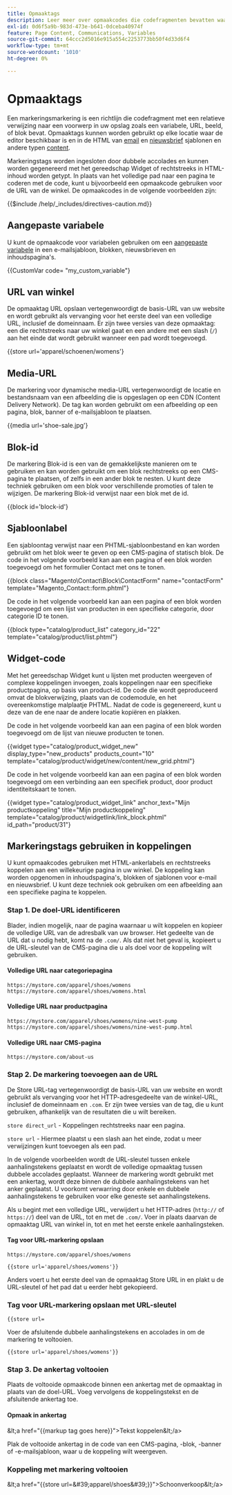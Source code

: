 ```yaml
---
title: Opmaaktags
description: Leer meer over opmaakcodes die codefragmenten bevatten waarmee u naar een object in uw winkel kunt verwijzen.
exl-id: 0d6f5a9b-983d-473e-b641-0dceba40974f
feature: Page Content, Communications, Variables
source-git-commit: 64ccc2d5016e915a554c2253773bb50f4d33d6f4
workflow-type: tm+mt
source-wordcount: '1010'
ht-degree: 0%

---
```


# Opmaaktags

Een markeringsmarkering is een richtlijn die codefragment met een relatieve verwijzing naar een voorwerp in uw opslag zoals een variabele, URL, beeld, of blok bevat. Opmaaktags kunnen worden gebruikt op elke locatie waar de editor beschikbaar is en in de HTML van [email](email-templates.md) en [nieuwsbrief](../merchandising-promotions/newsletter-template.md) sjablonen en andere typen [content](../content-design/introduction.md#content).

Markeringstags worden ingesloten door dubbele accolades en kunnen worden gegenereerd met het gereedschap Widget of rechtstreeks in HTML-inhoud worden getypt. In plaats van het volledige pad naar een pagina te coderen met de code, kunt u bijvoorbeeld een opmaakcode gebruiken voor de URL van de winkel. De opmaakcodes in de volgende voorbeelden zijn:

{{$include /help/_includes/directives-caution.md}}

## Aangepaste variabele

U kunt de opmaakcode voor variabelen gebruiken om een [aangepaste variabele](variables-custom.md) in een e-mailsjabloon, blokken, nieuwsbrieven en inhoudspagina&#39;s.

\{\{CustomVar code= &quot;my_custom_variable&quot;}

## URL van winkel

De opmaaktag URL opslaan vertegenwoordigt de basis-URL van uw website en wordt gebruikt als vervanging voor het eerste deel van een volledige URL, inclusief de domeinnaam. Er zijn twee versies van deze opmaaktag: een die rechtstreeks naar uw winkel gaat en een andere met een slash (`/`) aan het einde dat wordt gebruikt wanneer een pad wordt toegevoegd.

\{\{store url=&#39;apparel/schoenen/womens&#39;}

## Media-URL

De markering voor dynamische media-URL vertegenwoordigt de locatie en bestandsnaam van een afbeelding die is opgeslagen op een CDN (Content Delivery Network). De tag kan worden gebruikt om een afbeelding op een pagina, blok, banner of e-mailsjabloon te plaatsen.

\{\{media url=&#39;shoe-sale.jpg&#39;}

## Blok-id

De markering Blok-id is een van de gemakkelijkste manieren om te gebruiken en kan worden gebruikt om een blok rechtstreeks op een CMS-pagina te plaatsen, of zelfs in een ander blok te nesten. U kunt deze techniek gebruiken om een blok voor verschillende promoties of talen te wijzigen. De markering Blok-id verwijst naar een blok met de id.

\{\{block id=&#39;block-id&#39;}

## Sjabloonlabel

Een sjabloontag verwijst naar een PHTML-sjabloonbestand en kan worden gebruikt om het blok weer te geven op een CMS-pagina of statisch blok. De code in het volgende voorbeeld kan aan een pagina of een blok worden toegevoegd om het formulier Contact met ons te tonen.

\{\{block class=&quot;Magento\Contact\Block\ContactForm&quot; name=&quot;contactForm&quot; template=&quot;Magento_Contact::form.phtml&quot;}

De code in het volgende voorbeeld kan aan een pagina of een blok worden toegevoegd om een lijst van producten in een specifieke categorie, door categorie ID te tonen.

\{\{block type=&quot;catalog/product_list&quot; category_id=&quot;22&quot; template=&quot;catalog/product/list.phtml&quot;}

## Widget-code

Met het gereedschap Widget kunt u lijsten met producten weergeven of complexe koppelingen invoegen, zoals koppelingen naar een specifieke productpagina, op basis van product-id. De code die wordt geproduceerd omvat de blokverwijzing, plaats van de codemodule, en het overeenkomstige malplaatje PHTML. Nadat de code is gegenereerd, kunt u deze van de ene naar de andere locatie kopiëren en plakken.

De code in het volgende voorbeeld kan aan een pagina of een blok worden toegevoegd om de lijst van nieuwe producten te tonen.

\{\{widget type=&quot;catalog/product_widget_new&quot; display_type=&quot;new_products&quot; products_count=&quot;10&quot; template=&quot;catalog/product/widget/new/content/new_grid.phtml&quot;}

De code in het volgende voorbeeld kan aan een pagina of een blok worden toegevoegd om een verbinding aan een specifiek product, door product identiteitskaart te tonen.

\{\{widget type=&quot;catalog/product_widget_link&quot; anchor_text=&quot;Mijn productkoppeling&quot; title=&quot;Mijn productkoppeling&quot; template=&quot;catalog/product/widgetlink/link_block.phtml&quot; id_path=&quot;product/31&quot;}

## Markeringstags gebruiken in koppelingen

U kunt opmaakcodes gebruiken met HTML-ankerlabels en rechtstreeks koppelen aan een willekeurige pagina in uw winkel. De koppeling kan worden opgenomen in inhoudspagina&#39;s, blokken of sjablonen voor e-mail en nieuwsbrief. U kunt deze techniek ook gebruiken om een afbeelding aan een specifieke pagina te koppelen.

### Stap 1. De doel-URL identificeren

Blader, indien mogelijk, naar de pagina waarnaar u wilt koppelen en kopieer de volledige URL van de adresbalk van uw browser. Het gedeelte van de URL dat u nodig hebt, komt na de `.com/`. Als dat niet het geval is, kopieert u de URL-sleutel van de CMS-pagina die u als doel voor de koppeling wilt gebruiken.

#### Volledige URL naar categoriepagina

`https://mystore.com/apparel/shoes/womens`
`https://mystore.com/apparel/shoes/womens.html`

#### Volledige URL naar productpagina

`https://mystore.com/apparel/shoes/womens/nine-west-pump`
`https://mystore.com/apparel/shoes/womens/nine-west-pump.html`

#### Volledige URL naar CMS-pagina

`https://mystore.com/about-us`

### Stap 2. De markering toevoegen aan de URL

De Store URL-tag vertegenwoordigt de basis-URL van uw website en wordt gebruikt als vervanging voor het HTTP-adresgedeelte van de winkel-URL, inclusief de domeinnaam en `.com`. Er zijn twee versies van de tag, die u kunt gebruiken, afhankelijk van de resultaten die u wilt bereiken.

`store direct_url` - Koppelingen rechtstreeks naar een pagina.

`store url` - Hiermee plaatst u een slash aan het einde, zodat u meer verwijzingen kunt toevoegen als een pad.

In de volgende voorbeelden wordt de URL-sleutel tussen enkele aanhalingstekens geplaatst en wordt de volledige opmaaktag tussen dubbele accolades geplaatst. Wanneer de markering wordt gebruikt met een ankertag, wordt deze binnen de dubbele aanhalingstekens van het anker geplaatst. U voorkomt verwarring door enkele en dubbele aanhalingstekens te gebruiken voor elke geneste set aanhalingstekens.

Als u begint met een volledige URL, verwijdert u het HTTP-adres (`http://` of `https://`) deel van de URL, tot en met de `.com/`. Voer in plaats daarvan de opmaaktag URL van winkel in, tot en met het eerste enkele aanhalingsteken.

#### Tag voor URL-markering opslaan

`https://mystore.com/apparel/shoes/womens`

`{{store url='apparel/shoes/womens'}}`

Anders voert u het eerste deel van de opmaaktag Store URL in en plakt u de URL-sleutel of het pad dat u eerder hebt gekopieerd.

### Tag voor URL-markering opslaan met URL-sleutel

`{{store url=`

Voer de afsluitende dubbele aanhalingstekens en accolades in om de markering te voltooien.

`{{store url='apparel/shoes/womens'}}`

### Stap 3. De ankertag voltooien

Plaats de voltooide opmaakcode binnen een ankertag met de opmaaktag in plaats van de doel-URL. Voeg vervolgens de koppelingstekst en de afsluitende ankertag toe.

#### Opmaak in ankertag

\&lt;a href=&quot;\{\{markup tag goes here}}&quot;>Tekst koppelen\&lt;/a>

Plak de voltooide ankertag in de code van een CMS-pagina, -blok, -banner of -e-mailsjabloon, waar u de koppeling wilt weergeven.

### Koppeling met markering voltooien

\&lt;a href=&quot;\{\{store url=&amp;#39;apparel/shoes&amp;#39;}}&quot;>Schoonverkoop\&lt;/a>
